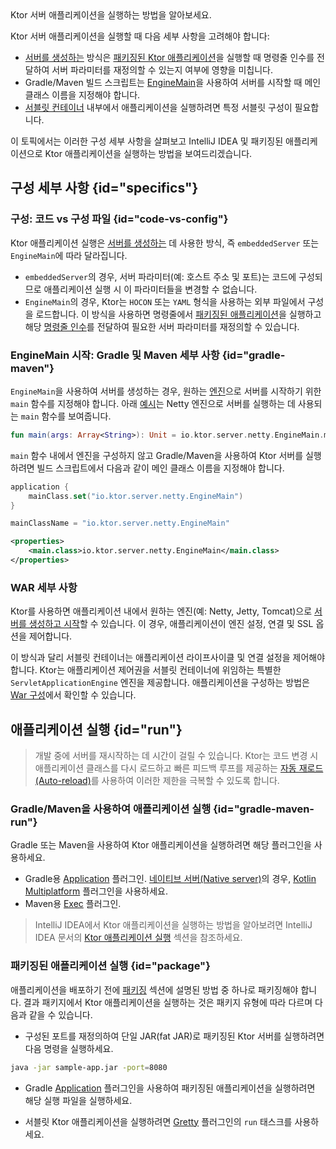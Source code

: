 [//]: # (title: 실행)

<show-structure for="chapter" depth="2"/>

<link-summary>
Ktor 서버 애플리케이션을 실행하는 방법을 알아보세요.
</link-summary>

Ktor 서버 애플리케이션을 실행할 때 다음 세부 사항을 고려해야 합니다:
*   [서버를 생성하는](server-create-and-configure.topic) 방식은 [패키징된 Ktor 애플리케이션](#package)을 실행할 때 명령줄 인수를 전달하여 서버 파라미터를 재정의할 수 있는지 여부에 영향을 미칩니다.
*   Gradle/Maven 빌드 스크립트는 [EngineMain](server-create-and-configure.topic#engine-main)을 사용하여 서버를 시작할 때 메인 클래스 이름을 지정해야 합니다.
*   [서블릿 컨테이너](server-war.md) 내부에서 애플리케이션을 실행하려면 특정 서블릿 구성이 필요합니다.

이 토픽에서는 이러한 구성 세부 사항을 살펴보고 IntelliJ IDEA 및 패키징된 애플리케이션으로 Ktor 애플리케이션을 실행하는 방법을 보여드리겠습니다.

## 구성 세부 사항 {id="specifics"}

### 구성: 코드 vs 구성 파일 {id="code-vs-config"}

Ktor 애플리케이션 실행은 [서버를 생성하는](server-create-and-configure.topic) 데 사용한 방식, 즉 `embeddedServer` 또는 `EngineMain`에 따라 달라집니다.
*   `embeddedServer`의 경우, 서버 파라미터(예: 호스트 주소 및 포트)는 코드에 구성되므로 애플리케이션 실행 시 이 파라미터들을 변경할 수 없습니다.
*   `EngineMain`의 경우, Ktor는 `HOCON` 또는 `YAML` 형식을 사용하는 외부 파일에서 구성을 로드합니다. 이 방식을 사용하면 명령줄에서 [패키징된 애플리케이션](#package)을 실행하고 해당 [명령줄 인수](server-configuration-file.topic#command-line)를 전달하여 필요한 서버 파라미터를 재정의할 수 있습니다.

### EngineMain 시작: Gradle 및 Maven 세부 사항 {id="gradle-maven"}

`EngineMain`을 사용하여 서버를 생성하는 경우, 원하는 [엔진](server-engines.md)으로 서버를 시작하기 위한 `main` 함수를 지정해야 합니다.
아래 [예시](https://github.com/ktorio/ktor-documentation/tree/%ktor_version%/codeSnippets/snippets/engine-main)는 Netty 엔진으로 서버를 실행하는 데 사용되는 `main` 함수를 보여줍니다.

```kotlin
fun main(args: Array<String>): Unit = io.ktor.server.netty.EngineMain.main(args)
```

`main` 함수 내에서 엔진을 구성하지 않고 Gradle/Maven을 사용하여 Ktor 서버를 실행하려면 빌드 스크립트에서 다음과 같이 메인 클래스 이름을 지정해야 합니다.

<TabItem title="Gradle (Kotlin)" group-key="kotlin">

```kotlin
application {
    mainClass.set("io.ktor.server.netty.EngineMain")
}
```

</TabItem>
<TabItem title="Gradle (Groovy)" group-key="groovy">

```groovy
mainClassName = "io.ktor.server.netty.EngineMain"
```

</TabItem>
<TabItem title="Maven" group-key="maven">

```xml
<properties>
    <main.class>io.ktor.server.netty.EngineMain</main.class>
</properties>
```

</TabItem>

### WAR 세부 사항

Ktor를 사용하면 애플리케이션 내에서 원하는 엔진(예: Netty, Jetty, Tomcat)으로 [서버를 생성하고 시작](server-create-and-configure.topic)할 수 있습니다. 이 경우, 애플리케이션이 엔진 설정, 연결 및 SSL 옵션을 제어합니다.

이 방식과 달리 서블릿 컨테이너는 애플리케이션 라이프사이클 및 연결 설정을 제어해야 합니다. Ktor는 애플리케이션 제어권을 서블릿 컨테이너에 위임하는 특별한 `ServletApplicationEngine` 엔진을 제공합니다. 애플리케이션을 구성하는 방법은 [War 구성](server-war.md#configure-war)에서 확인할 수 있습니다.

## 애플리케이션 실행 {id="run"}
> 개발 중에 서버를 재시작하는 데 시간이 걸릴 수 있습니다. Ktor는 코드 변경 시 애플리케이션 클래스를 다시 로드하고 빠른 피드백 루프를 제공하는 [자동 재로드(Auto-reload)](server-auto-reload.topic)를 사용하여 이러한 제한을 극복할 수 있도록 합니다.

### Gradle/Maven을 사용하여 애플리케이션 실행 {id="gradle-maven-run"}

Gradle 또는 Maven을 사용하여 Ktor 애플리케이션을 실행하려면 해당 플러그인을 사용하세요.
*   Gradle용 [Application](server-packaging.md) 플러그인. [네이티브 서버(Native server)](server-native.md)의 경우, [Kotlin Multiplatform](https://plugins.gradle.org/plugin/org.jetbrains.kotlin.multiplatform) 플러그인을 사용하세요.
*   Maven용 [Exec](https://www.mojohaus.org/exec-maven-plugin/) 플러그인.

> IntelliJ IDEA에서 Ktor 애플리케이션을 실행하는 방법을 알아보려면 IntelliJ IDEA 문서의 [Ktor 애플리케이션 실행](https://www.jetbrains.com/help/idea/ktor.html#run_ktor_app) 섹션을 참조하세요.

### 패키징된 애플리케이션 실행 {id="package"}

애플리케이션을 배포하기 전에 [패키징](server-deployment.md#packaging) 섹션에 설명된 방법 중 하나로 패키징해야 합니다.
결과 패키지에서 Ktor 애플리케이션을 실행하는 것은 패키지 유형에 따라 다르며 다음과 같을 수 있습니다.
*   구성된 포트를 재정의하여 단일 JAR(fat JAR)로 패키징된 Ktor 서버를 실행하려면 다음 명령을 실행하세요.
   ```Bash
   java -jar sample-app.jar -port=8080
   ```
*   Gradle [Application](server-packaging.md) 플러그인을 사용하여 패키징된 애플리케이션을 실행하려면 해당 실행 파일을 실행하세요.

   <Tabs group="os">
   <TabItem title="Linux/macOS" group-key="unix">
   <code-block code="./ktor-sample"/>
   </TabItem>
   <TabItem title="Windows" group-key="windows">
   <code-block code="ktor-sample.bat"/>
   </TabItem>
   </Tabs>
  
*   서블릿 Ktor 애플리케이션을 실행하려면 [Gretty](server-war.md#run) 플러그인의 `run` 태스크를 사용하세요.